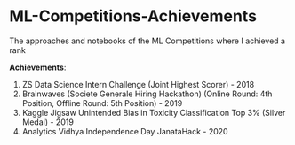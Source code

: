 # ML-Competitions-Achievements
The approaches and notebooks of the ML Competitions where I achieved a rank

**Achievements**:

1) ZS Data Science Intern Challenge (Joint Highest Scorer) - 2018
2) Brainwaves (Societe Generale Hiring Hackathon) (Online Round: 4th Position, Offline Round: 5th Position) - 2019
3) Kaggle Jigsaw Unintended Bias in Toxicity Classification Top 3% (Silver Medal) - 2019
4) Analytics Vidhya Independence Day JanataHack - 2020
